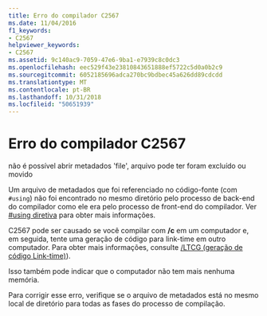 ```yaml
---
title: Erro do compilador C2567
ms.date: 11/04/2016
f1_keywords:
- C2567
helpviewer_keywords:
- C2567
ms.assetid: 9c140ac9-7059-47e6-9ba1-e7939c8c0dc3
ms.openlocfilehash: eec529f43e23810843651888ef5722c5d0a0b2c9
ms.sourcegitcommit: 6052185696adca270bc9bdbec45a626dd89cdcdd
ms.translationtype: MT
ms.contentlocale: pt-BR
ms.lasthandoff: 10/31/2018
ms.locfileid: "50651939"
---
```

# <a name="compiler-error-c2567"></a>Erro do compilador C2567

não é possível abrir metadados 'file', arquivo pode ter foram excluído ou movido

Um arquivo de metadados que foi referenciado no código-fonte (com `#using`) não foi encontrado no mesmo diretório pelo processo de back-end do compilador como ele era pelo processo de front-end do compilador. Ver [#using diretiva](../../preprocessor/hash-using-directive-cpp.md) para obter mais informações.

C2567 pode ser causado se você compilar com **/c** em um computador e, em seguida, tente uma geração de código para link-time em outro computador. Para obter mais informações, consulte [/LTCG (geração de código Link-time)](../../build/reference/ltcg-link-time-code-generation.md)).

Isso também pode indicar que o computador não tem mais nenhuma memória.

Para corrigir esse erro, verifique se o arquivo de metadados está no mesmo local de diretório para todas as fases do processo de compilação.